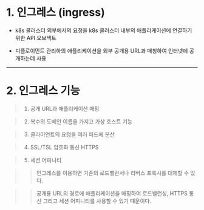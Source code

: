 
# 1. 인그레스 (ingress)

+ k8s 클러스터 외부에서의 요청을 k8s 클러스터 내부의 애플리케이션에 연결하기 위한 API 오브젝트

+ 디플로이먼트 관리하의 애플리케이션을 외부 공개용 URL과 매칭하여 인터넷에 공개하는데 사용

----

# 2. 인그레스 기능 

> 1) 공개 URL과 애플리케이션 매핑

> 2) 복수의 도메인 이름을 가지고 가상 호스트 기능

> 3) 클라이언트의 요청을 여러 파드에 분산

> 4) SSL/TSL 암호화 통신 HTTPS

> 5) 세션 어피니티


>   > 인그레스를 이용하면 기존의 로드밸런서나 리버스 프록시를 대체할 수 있다.

>   > 공개용 URL의 경로에 애플리케이션을 매핑하여 로드밸런싱, HTTPS 통신 그리고 세션 어피니티를 사용할 수 있기 때문이다.